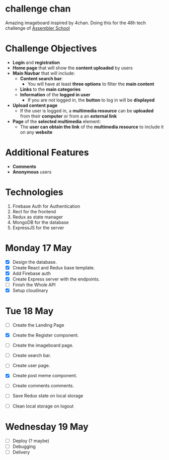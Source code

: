 # challenge chan

Amazing imageboard inspired by 4chan.
Doing this for the 48h tech challenge of [Assembler School](https://github.com/assembler-school/assembler-tech-challenge#-general-analysis)

# Challenge Objectives

-   **Login** and **registration**
-   **Home page** that will show the **content uploaded** by users
-   **Main Navbar** that will include:
    -   **Content search bar**:
        -   You will have at least **three options** to filter the **main content**
    -   **Links** to the **main categories**
    -   **Information** of the **logged in user**
        -   If you are not logged in, the **button** to log in will be **displayed**
-   **Upload content page**
    -   If the user is logged in, a **multimedia resource** can be **uploaded** from their **computer** or from a an **external link**
-   **Page** of the **selected multimedia** element:
    -   The **user can obtain the link** of the **multimedia resource** to include it on any **website**

# Additional Features

-   **Comments**
-   **Anonymous** users

# Technologies

1. Firebase Auth for Authentication
2. Rect for the frontend
3. Redux as state manager
4. MongoDB for the database
5. ExpressJS for the server

# Monday 17 May

-   [x] Design the database.
-   [x] Create React and Redux base template.
-   [x] Add Firebase auth
-   [x] Create Express server with the endpoints.
-   [ ] Finish the Whole API
-   [x] Setup cloudinary

# Tue 18 May

-   [ ] Create the Landing Page
-   [x] Create the Register component.
-   [ ] Create the imageboard page.
-   [ ] Create search bar.
-   [ ] Create user page.
-   [x] Create post meme component.
-   [ ] Create comments comments.
-   [ ] Save Redux state on local storage
-   [ ] Clean local storage on logout


# Wednesday 19 May

-   [ ] Deploy (? maybe)
-   [ ] Debugging
-   [ ] Delivery
